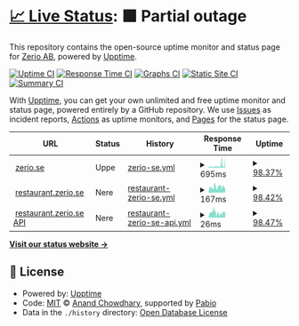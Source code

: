 # [📈 Live Status](https://status.zerio.se): <!--live status--> **🟧 Partial outage**

This repository contains the open-source uptime monitor and status page for [Zerio AB](https://zerio.se), powered by [Upptime](https://github.com/upptime/upptime).

[![Uptime CI](https://github.com/Zerio-AB/status-page/workflows/Uptime%20CI/badge.svg)](https://github.com/Zerio-AB/status-page/actions?query=workflow%3A%22Uptime+CI%22)
[![Response Time CI](https://github.com/Zerio-AB/status-page/workflows/Response%20Time%20CI/badge.svg)](https://github.com/Zerio-AB/status-page/actions?query=workflow%3A%22Response+Time+CI%22)
[![Graphs CI](https://github.com/Zerio-AB/status-page/workflows/Graphs%20CI/badge.svg)](https://github.com/Zerio-AB/status-page/actions?query=workflow%3A%22Graphs+CI%22)
[![Static Site CI](https://github.com/Zerio-AB/status-page/workflows/Static%20Site%20CI/badge.svg)](https://github.com/Zerio-AB/status-page/actions?query=workflow%3A%22Static+Site+CI%22)
[![Summary CI](https://github.com/Zerio-AB/status-page/workflows/Summary%20CI/badge.svg)](https://github.com/Zerio-AB/status-page/actions?query=workflow%3A%22Summary+CI%22)

With [Upptime](https://upptime.js.org), you can get your own unlimited and free uptime monitor and status page, powered entirely by a GitHub repository. We use [Issues](https://github.com/Zerio-AB/status-page/issues) as incident reports, [Actions](https://github.com/Zerio-AB/status-page/actions) as uptime monitors, and [Pages](https://status.zerio.se) for the status page.

<!--start: status pages-->
<!-- This summary is generated by Upptime (https://github.com/upptime/upptime) -->
<!-- Do not edit this manually, your changes will be overwritten -->
<!-- prettier-ignore -->
| URL | Status | History | Response Time | Uptime |
| --- | ------ | ------- | ------------- | ------ |
| <img alt="" src="https://icons.duckduckgo.com/ip3/zerio.se.ico" height="13"> [zerio.se](https://zerio.se) | Uppe | [zerio-se.yml](https://github.com/Zerio-AB/status-page/commits/HEAD/history/zerio-se.yml) | <details><summary><img alt="Response time graph" src="./graphs/zerio-se/response-time-week.png" height="20"> 695ms</summary><br><a href="https://status.zerio.se/history/zerio-se"><img alt="Response time 765" src="https://img.shields.io/endpoint?url=https%3A%2F%2Fraw.githubusercontent.com%2FZerio-AB%2Fstatus-page%2FHEAD%2Fapi%2Fzerio-se%2Fresponse-time.json"></a><br><a href="https://status.zerio.se/history/zerio-se"><img alt="24-hour response time 1505" src="https://img.shields.io/endpoint?url=https%3A%2F%2Fraw.githubusercontent.com%2FZerio-AB%2Fstatus-page%2FHEAD%2Fapi%2Fzerio-se%2Fresponse-time-day.json"></a><br><a href="https://status.zerio.se/history/zerio-se"><img alt="7-day response time 695" src="https://img.shields.io/endpoint?url=https%3A%2F%2Fraw.githubusercontent.com%2FZerio-AB%2Fstatus-page%2FHEAD%2Fapi%2Fzerio-se%2Fresponse-time-week.json"></a><br><a href="https://status.zerio.se/history/zerio-se"><img alt="30-day response time 812" src="https://img.shields.io/endpoint?url=https%3A%2F%2Fraw.githubusercontent.com%2FZerio-AB%2Fstatus-page%2FHEAD%2Fapi%2Fzerio-se%2Fresponse-time-month.json"></a><br><a href="https://status.zerio.se/history/zerio-se"><img alt="1-year response time 765" src="https://img.shields.io/endpoint?url=https%3A%2F%2Fraw.githubusercontent.com%2FZerio-AB%2Fstatus-page%2FHEAD%2Fapi%2Fzerio-se%2Fresponse-time-year.json"></a></details> | <details><summary><a href="https://status.zerio.se/history/zerio-se">98.37%</a></summary><a href="https://status.zerio.se/history/zerio-se"><img alt="All-time uptime 99.79%" src="https://img.shields.io/endpoint?url=https%3A%2F%2Fraw.githubusercontent.com%2FZerio-AB%2Fstatus-page%2FHEAD%2Fapi%2Fzerio-se%2Fuptime.json"></a><br><a href="https://status.zerio.se/history/zerio-se"><img alt="24-hour uptime 96.09%" src="https://img.shields.io/endpoint?url=https%3A%2F%2Fraw.githubusercontent.com%2FZerio-AB%2Fstatus-page%2FHEAD%2Fapi%2Fzerio-se%2Fuptime-day.json"></a><br><a href="https://status.zerio.se/history/zerio-se"><img alt="7-day uptime 98.37%" src="https://img.shields.io/endpoint?url=https%3A%2F%2Fraw.githubusercontent.com%2FZerio-AB%2Fstatus-page%2FHEAD%2Fapi%2Fzerio-se%2Fuptime-week.json"></a><br><a href="https://status.zerio.se/history/zerio-se"><img alt="30-day uptime 99.45%" src="https://img.shields.io/endpoint?url=https%3A%2F%2Fraw.githubusercontent.com%2FZerio-AB%2Fstatus-page%2FHEAD%2Fapi%2Fzerio-se%2Fuptime-month.json"></a><br><a href="https://status.zerio.se/history/zerio-se"><img alt="1-year uptime 99.79%" src="https://img.shields.io/endpoint?url=https%3A%2F%2Fraw.githubusercontent.com%2FZerio-AB%2Fstatus-page%2FHEAD%2Fapi%2Fzerio-se%2Fuptime-year.json"></a></details>
| <img alt="" src="https://icons.duckduckgo.com/ip3/restaurant.zerio.se.ico" height="13"> [restaurant.zerio.se](https://restaurant.zerio.se) | Nere | [restaurant-zerio-se.yml](https://github.com/Zerio-AB/status-page/commits/HEAD/history/restaurant-zerio-se.yml) | <details><summary><img alt="Response time graph" src="./graphs/restaurant-zerio-se/response-time-week.png" height="20"> 167ms</summary><br><a href="https://status.zerio.se/history/restaurant-zerio-se"><img alt="Response time 205" src="https://img.shields.io/endpoint?url=https%3A%2F%2Fraw.githubusercontent.com%2FZerio-AB%2Fstatus-page%2FHEAD%2Fapi%2Frestaurant-zerio-se%2Fresponse-time.json"></a><br><a href="https://status.zerio.se/history/restaurant-zerio-se"><img alt="24-hour response time 160" src="https://img.shields.io/endpoint?url=https%3A%2F%2Fraw.githubusercontent.com%2FZerio-AB%2Fstatus-page%2FHEAD%2Fapi%2Frestaurant-zerio-se%2Fresponse-time-day.json"></a><br><a href="https://status.zerio.se/history/restaurant-zerio-se"><img alt="7-day response time 167" src="https://img.shields.io/endpoint?url=https%3A%2F%2Fraw.githubusercontent.com%2FZerio-AB%2Fstatus-page%2FHEAD%2Fapi%2Frestaurant-zerio-se%2Fresponse-time-week.json"></a><br><a href="https://status.zerio.se/history/restaurant-zerio-se"><img alt="30-day response time 186" src="https://img.shields.io/endpoint?url=https%3A%2F%2Fraw.githubusercontent.com%2FZerio-AB%2Fstatus-page%2FHEAD%2Fapi%2Frestaurant-zerio-se%2Fresponse-time-month.json"></a><br><a href="https://status.zerio.se/history/restaurant-zerio-se"><img alt="1-year response time 205" src="https://img.shields.io/endpoint?url=https%3A%2F%2Fraw.githubusercontent.com%2FZerio-AB%2Fstatus-page%2FHEAD%2Fapi%2Frestaurant-zerio-se%2Fresponse-time-year.json"></a></details> | <details><summary><a href="https://status.zerio.se/history/restaurant-zerio-se">98.42%</a></summary><a href="https://status.zerio.se/history/restaurant-zerio-se"><img alt="All-time uptime 99.80%" src="https://img.shields.io/endpoint?url=https%3A%2F%2Fraw.githubusercontent.com%2FZerio-AB%2Fstatus-page%2FHEAD%2Fapi%2Frestaurant-zerio-se%2Fuptime.json"></a><br><a href="https://status.zerio.se/history/restaurant-zerio-se"><img alt="24-hour uptime 96.20%" src="https://img.shields.io/endpoint?url=https%3A%2F%2Fraw.githubusercontent.com%2FZerio-AB%2Fstatus-page%2FHEAD%2Fapi%2Frestaurant-zerio-se%2Fuptime-day.json"></a><br><a href="https://status.zerio.se/history/restaurant-zerio-se"><img alt="7-day uptime 98.42%" src="https://img.shields.io/endpoint?url=https%3A%2F%2Fraw.githubusercontent.com%2FZerio-AB%2Fstatus-page%2FHEAD%2Fapi%2Frestaurant-zerio-se%2Fuptime-week.json"></a><br><a href="https://status.zerio.se/history/restaurant-zerio-se"><img alt="30-day uptime 99.46%" src="https://img.shields.io/endpoint?url=https%3A%2F%2Fraw.githubusercontent.com%2FZerio-AB%2Fstatus-page%2FHEAD%2Fapi%2Frestaurant-zerio-se%2Fuptime-month.json"></a><br><a href="https://status.zerio.se/history/restaurant-zerio-se"><img alt="1-year uptime 99.80%" src="https://img.shields.io/endpoint?url=https%3A%2F%2Fraw.githubusercontent.com%2FZerio-AB%2Fstatus-page%2FHEAD%2Fapi%2Frestaurant-zerio-se%2Fuptime-year.json"></a></details>
| <img alt="" src="https://icons.duckduckgo.com/ip3/restaurant.zerio.se.ico" height="13"> [restaurant.zerio.se API](https://restaurant.zerio.se/api/health) | Nere | [restaurant-zerio-se-api.yml](https://github.com/Zerio-AB/status-page/commits/HEAD/history/restaurant-zerio-se-api.yml) | <details><summary><img alt="Response time graph" src="./graphs/restaurant-zerio-se-api/response-time-week.png" height="20"> 26ms</summary><br><a href="https://status.zerio.se/history/restaurant-zerio-se-api"><img alt="Response time 30" src="https://img.shields.io/endpoint?url=https%3A%2F%2Fraw.githubusercontent.com%2FZerio-AB%2Fstatus-page%2FHEAD%2Fapi%2Frestaurant-zerio-se-api%2Fresponse-time.json"></a><br><a href="https://status.zerio.se/history/restaurant-zerio-se-api"><img alt="24-hour response time 26" src="https://img.shields.io/endpoint?url=https%3A%2F%2Fraw.githubusercontent.com%2FZerio-AB%2Fstatus-page%2FHEAD%2Fapi%2Frestaurant-zerio-se-api%2Fresponse-time-day.json"></a><br><a href="https://status.zerio.se/history/restaurant-zerio-se-api"><img alt="7-day response time 26" src="https://img.shields.io/endpoint?url=https%3A%2F%2Fraw.githubusercontent.com%2FZerio-AB%2Fstatus-page%2FHEAD%2Fapi%2Frestaurant-zerio-se-api%2Fresponse-time-week.json"></a><br><a href="https://status.zerio.se/history/restaurant-zerio-se-api"><img alt="30-day response time 36" src="https://img.shields.io/endpoint?url=https%3A%2F%2Fraw.githubusercontent.com%2FZerio-AB%2Fstatus-page%2FHEAD%2Fapi%2Frestaurant-zerio-se-api%2Fresponse-time-month.json"></a><br><a href="https://status.zerio.se/history/restaurant-zerio-se-api"><img alt="1-year response time 30" src="https://img.shields.io/endpoint?url=https%3A%2F%2Fraw.githubusercontent.com%2FZerio-AB%2Fstatus-page%2FHEAD%2Fapi%2Frestaurant-zerio-se-api%2Fresponse-time-year.json"></a></details> | <details><summary><a href="https://status.zerio.se/history/restaurant-zerio-se-api">98.47%</a></summary><a href="https://status.zerio.se/history/restaurant-zerio-se-api"><img alt="All-time uptime 99.80%" src="https://img.shields.io/endpoint?url=https%3A%2F%2Fraw.githubusercontent.com%2FZerio-AB%2Fstatus-page%2FHEAD%2Fapi%2Frestaurant-zerio-se-api%2Fuptime.json"></a><br><a href="https://status.zerio.se/history/restaurant-zerio-se-api"><img alt="24-hour uptime 96.38%" src="https://img.shields.io/endpoint?url=https%3A%2F%2Fraw.githubusercontent.com%2FZerio-AB%2Fstatus-page%2FHEAD%2Fapi%2Frestaurant-zerio-se-api%2Fuptime-day.json"></a><br><a href="https://status.zerio.se/history/restaurant-zerio-se-api"><img alt="7-day uptime 98.47%" src="https://img.shields.io/endpoint?url=https%3A%2F%2Fraw.githubusercontent.com%2FZerio-AB%2Fstatus-page%2FHEAD%2Fapi%2Frestaurant-zerio-se-api%2Fuptime-week.json"></a><br><a href="https://status.zerio.se/history/restaurant-zerio-se-api"><img alt="30-day uptime 99.47%" src="https://img.shields.io/endpoint?url=https%3A%2F%2Fraw.githubusercontent.com%2FZerio-AB%2Fstatus-page%2FHEAD%2Fapi%2Frestaurant-zerio-se-api%2Fuptime-month.json"></a><br><a href="https://status.zerio.se/history/restaurant-zerio-se-api"><img alt="1-year uptime 99.80%" src="https://img.shields.io/endpoint?url=https%3A%2F%2Fraw.githubusercontent.com%2FZerio-AB%2Fstatus-page%2FHEAD%2Fapi%2Frestaurant-zerio-se-api%2Fuptime-year.json"></a></details>

<!--end: status pages-->

[**Visit our status website →**](https://status.zerio.se)

## 📄 License

- Powered by: [Upptime](https://github.com/upptime/upptime)
- Code: [MIT](./LICENSE) © [Anand Chowdhary](https://anandchowdhary.com), supported by [Pabio](https://pabio.com)
- Data in the `./history` directory: [Open Database License](https://opendatacommons.org/licenses/odbl/1-0/)
